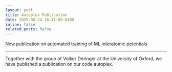 ```yaml
---
layout: post
title: Autoplex Publication
date: 2025-08-24 16:11:00-0400
inline: false
related_posts: false
---
```


New publication on automated training of ML interatomic potentials

---

Together with the group of Volker Deringer at the University of Oxford, we have published a publication on our code autoplex.
